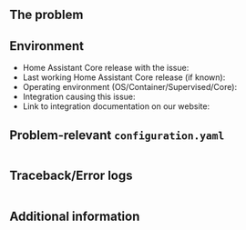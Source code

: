 <!-- READ THIS FIRST:
  - If you need additional help with this template, please refer to https://www.home-assistant.io/help/reporting_issues/
  - Make sure you are running the latest version of Home Assistant before reporting an issue: https://github.com/home-assistant/core/releases
  - Do not report issues for integrations if you are using custom components or integrations.
  - Provide as many details as possible. Paste logs, configuration samples and code into the backticks.
  DO NOT DELETE ANY TEXT from this template! Otherwise, your issue may be closed without comment.
-->
## The problem
<!-- 
  Describe the issue you are experiencing here to communicate to the
  maintainers. Tell us what you were trying to do and what happened.
-->


## Environment
<!--
  Provide details about the versions you are using, which helps us to reproduce
  and find the issue quicker. Version information is found in the
  Home Assistant frontend: Settings -> About.
-->

- Home Assistant Core release with the issue: 
- Last working Home Assistant Core release (if known): 
- Operating environment (OS/Container/Supervised/Core): 
- Integration causing this issue: 
- Link to integration documentation on our website: 

## Problem-relevant `configuration.yaml`
<!--
  An example configuration that caused the problem for you. Fill this out even
  if it seems unimportant to you. Please be sure to remove personal information
  like passwords, private URLs and other credentials.
-->

```yaml

```

## Traceback/Error logs
<!--
  If you come across any trace or error logs, please provide them.
-->

```txt

```

## Additional information
